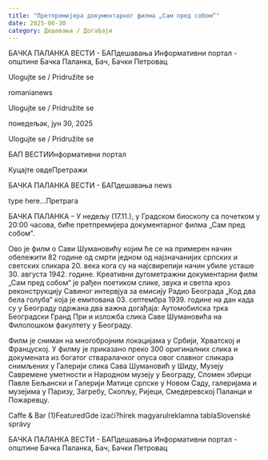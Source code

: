 ```yaml
---
title: "Претпремијера документарног филма „Сам пред собом“"
date: 2025-06-30
category: Дешавања / Догађаји
---
```


БАЧКА ПАЛАНКА ВЕСТИ - БАПдешавања Информативни портал - општине Бачка Паланка, Бач, Бачки Петровац

Ulogujte se / Pridružite se

romanianews

Ulogujte se / Pridružite se

понедељак, јун 30, 2025

Ulogujte se / Pridružite se

БАП ВЕСТИИнформативни портал

Куцајте овдеПретражи

БАЧКА ПАЛАНКА ВЕСТИ - БАПдешавања news

type here...Претрага

БАЧКА ПАЛАНКА – У недељу (17.11.), у Градском биоскопу са почетком у 20:00 часова, биће претпремијера документарног филма „Сам пред собом“.

Ово је филм о Сави Шумановићу којим ће се на примерен начин обележити 82 године од смрти једном од најзначанијих српских и светских сликара 20. века кога су на најсвирепији начин убиле усташе 30. августа 1942. године.
Креативни дугометражни документарни филм „Сам пред собом“ је рађен поетиком слике, звука и светла кроз реконструкцију Савиног интервјуа за емисију Радио Београда „Код два бела голуба“ која је емитована 03. септембра 1939. године на дан када су у Београду одржана два важна догађаја: Аутомобилска трка Београдски Гранд При и изложба слика Саве Шумановића на Филолошком факултету у Београду.


Филм је сниман на многобројним локацијама у Србији, Хрватској и Француској. У филму је приказано преко 300 оригиналних слика и докумената из богатог стваралачког опуса овог славног сликара снимљених у Галерији слика Сава Шумановић у Шиду, Музеју Савремене уметности и Народном музеју у Београду, Спомен збирци Павле Бељански и Галерији Матице српске у Новом Саду, галеријама и музејима у Паризу, Загребу, Скопљу, Ријеци, Смедеревској Паланци и Пожаревцу.

Caffe & Bar (1)FeaturedGde izaći?hírek magyarulreklamna tablaSlovenské správy

БАЧКА ПАЛАНКА ВЕСТИ - БАПдешавања Информативни портал - општине Бачка Паланка, Бач, Бачки Петровац
